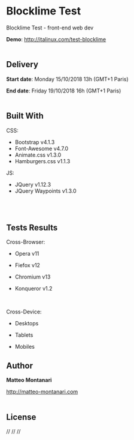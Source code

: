 # Blocklime Test
Blocklime Test - front-end web dev

**Demo**: <a href="http://italinux.com/test-blocklime" target="_blank">http://italinux.com/test-blocklime</a>
<br />
<br />

## Delivery
**Start date**:    Monday 15/10/2018 13h (GMT+1 Paris)

**End date**:  Friday 19/10/2018 16h (GMT+1 Paris)
<br />
<br />

## Built With

CSS:
  * Bootstrap v4.1.3
  * Font-Awesome v4.7.0
  * Animate.css v1.3.0
  * Hamburgers.css v1.1.3

JS:
  * JQuery v1.12.3
  * JQuery Waypoints v1.3.0
<br />
<br />

## Tests Results

Cross-Browser:

  * Opera v11
    
  * Fiefox v12
    
  * Chromium v13
    
  * Konqueror v1.2
<br />
 
Cross-Device:

   * Desktops
    
   * Tablets
    
   * Mobiles

## Author

**Matteo Montanari**

  http://matteo-montanari.com
<br />
<br />

## License

// // //
